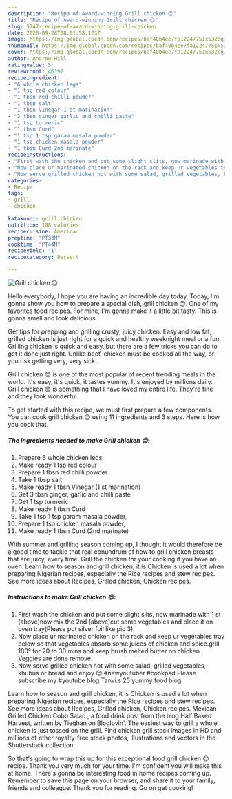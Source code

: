 ```yaml
---
description: "Recipe of Award-winning Grill chicken 😊"
title: "Recipe of Award-winning Grill chicken 😊"
slug: 5247-recipe-of-award-winning-grill-chicken
date: 2020-09-28T08:01:58.123Z
image: https://img-global.cpcdn.com/recipes/baf40b4ee7fa1224/751x532cq70/grill-chicken-😊-recipe-main-photo.jpg
thumbnail: https://img-global.cpcdn.com/recipes/baf40b4ee7fa1224/751x532cq70/grill-chicken-😊-recipe-main-photo.jpg
cover: https://img-global.cpcdn.com/recipes/baf40b4ee7fa1224/751x532cq70/grill-chicken-😊-recipe-main-photo.jpg
author: Andrew Hill
ratingvalue: 5
reviewcount: 46197
recipeingredient:
- "6 whole chicken legs"
- "1 tsp red colour"
- "1 tbsn red chilli powder"
- "1 tbsp salt"
- "1 tbsn Vinegar 1 st marination"
- "3 tbsn ginger garlic and chilli paste"
- "1 tsp turmeric"
- "1 tbsn Curd"
- "1 tsp 1 tsp garam masala powder"
- "1 tsp chicken masala powder"
- "1 tbsn Curd 2nd marinate"
recipeinstructions:
- "First wash the chicken and put some slight slits, now marinade with 1 st (above)now mix the 2nd (above)cut some vegetables and place it on oven tray(Please put silver foil like pic 3)"
- "Now place ur marinated chicken on the rack and keep ur vegetables tray below so that vegetables absorb some juices of chicken and spice.grill 180° for 20 to 30 mins and keep brush melted butter on chicken. Veggies are done remove."
- "Now serve grilled chicken hot with some salad, grilled vegetables, khubus or bread and enjoy 😊 #newyoutuber #cookpad Please subscribe my #youtube blog Tanvi.s 25 yummy food blog."
categories:
- Recipe
tags:
- grill
- chicken

katakunci: grill chicken 
nutrition: 108 calories
recipecuisine: American
preptime: "PT33M"
cooktime: "PT44M"
recipeyield: "1"
recipecategory: Dessert

---
```



![Grill chicken 😊](https://img-global.cpcdn.com/recipes/baf40b4ee7fa1224/751x532cq70/grill-chicken-😊-recipe-main-photo.jpg)

Hello everybody, I hope you are having an incredible day today. Today, I'm gonna show you how to prepare a special dish, grill chicken 😊. One of my favorites food recipes. For mine, I'm gonna make it a little bit tasty. This is gonna smell and look delicious.

Get tips for prepping and grilling crusty, juicy chicken. Easy and low fat, grilled chicken is just right for a quick and healthy weeknight meal or a fun. Grilling chicken is quick and easy, but there are a few tricks you can do to get it done just right. Unlike beef, chicken must be cooked all the way, or you risk getting very, very sick.

Grill chicken 😊 is one of the most popular of recent trending meals in the world. It's easy, it's quick, it tastes yummy. It's enjoyed by millions daily. Grill chicken 😊 is something that I have loved my entire life. They're fine and they look wonderful.


To get started with this recipe, we must first prepare a few components. You can cook grill chicken 😊 using 11 ingredients and 3 steps. Here is how you cook that.

<!--inarticleads1-->

##### The ingredients needed to make Grill chicken 😊:

1. Prepare 6 whole chicken legs
1. Make ready 1 tsp red colour
1. Prepare 1 tbsn red chilli powder
1. Take 1 tbsp salt
1. Make ready 1 tbsn Vinegar (1 st marination)
1. Get 3 tbsn ginger, garlic and chilli paste
1. Get 1 tsp turmeric
1. Make ready 1 tbsn Curd
1. Take 1 tsp 1 tsp garam masala powder,
1. Prepare 1 tsp chicken masala powder,
1. Make ready 1 tbsn Curd (2nd marinate)


With summer and grilling season coming up, I thought it would therefore be a good time to tackle that real conundrum of how to grill chicken breasts that are juicy, every time. Grill the chicken for your cooking if you have an oven. Learn how to season and grill chicken, it is Chicken is used a lot when preparing Nigerian recipes, especially the Rice recipes and stew recipes. See more ideas about Recipes, Grilled chicken, Chicken recipes. 

<!--inarticleads2-->

##### Instructions to make Grill chicken 😊:

1. First wash the chicken and put some slight slits, now marinade with 1 st (above)now mix the 2nd (above)cut some vegetables and place it on oven tray(Please put silver foil like pic 3)
1. Now place ur marinated chicken on the rack and keep ur vegetables tray below so that vegetables absorb some juices of chicken and spice.grill 180° for 20 to 30 mins and keep brush melted butter on chicken. Veggies are done remove.
1. Now serve grilled chicken hot with some salad, grilled vegetables, khubus or bread and enjoy 😊 #newyoutuber #cookpad Please subscribe my #youtube blog Tanvi.s 25 yummy food blog.


Learn how to season and grill chicken, it is Chicken is used a lot when preparing Nigerian recipes, especially the Rice recipes and stew recipes. See more ideas about Recipes, Grilled chicken, Chicken recipes. Mexican Grilled Chicken Cobb Salad., a food drink post from the blog Half Baked Harvest, written by Tieghan on Bloglovin&#39;. The easiest way to grill a whole chicken is just tossed on the grill. Find chicken grill stock images in HD and millions of other royalty-free stock photos, illustrations and vectors in the Shutterstock collection. 

So that's going to wrap this up for this exceptional food grill chicken 😊 recipe. Thank you very much for your time. I'm confident you will make this at home. There's gonna be interesting food in home recipes coming up. Remember to save this page on your browser, and share it to your family, friends and colleague. Thank you for reading. Go on get cooking!
